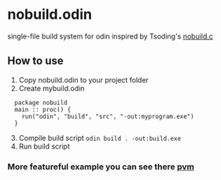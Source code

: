 # nobuild.odin
single-file build system for odin inspired by Tsoding's [nobuild.c](https://github.com/tsoding/nobuild)

## How to use
1. Copy nobuild.odin to your project folder
2. Create mybuild.odin
```odin
  package nobuild
  main :: proc() {
    run("odin", "build", "src", "-out:myprogram.exe")
  }
```
3. Compile build script
`odin build . -out:build.exe`
4. Run build script

### More featureful example you can see there [pvm](https://github.com/xb-bx/pvm)
